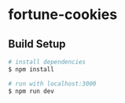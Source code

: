 # fortune-cookies

## Build Setup

```bash
# install dependencies
$ npm install

# run with localhost:3000
$ npm run dev
```
